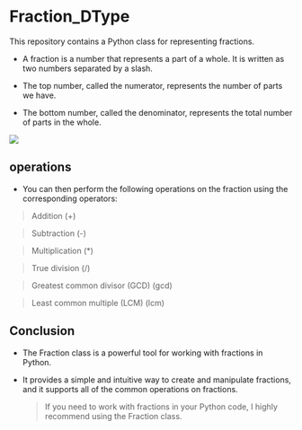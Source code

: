 # Fraction_DType

This repository contains a Python class for representing fractions.

* A fraction is a number that represents a part of a whole. It is written as two numbers separated by a slash.
  
* The top number, called the numerator, represents the number of parts we have.
  
* The bottom number, called the denominator, represents the total number of parts in the whole.

<img src= "https://media.geeksforgeeks.org/wp-content/uploads/20220905002407/CakeQuarters-660x363.png">
 
## operations

* You can then perform the following operations on the fraction using the corresponding operators:

> Addition (+)

> Subtraction (-)

> Multiplication (*)

> True division (/)

> Greatest common divisor (GCD) (gcd)

> Least common multiple (LCM) (lcm)

## Conclusion

* The Fraction class is a powerful tool for working with fractions in Python.
  
* It provides a simple and intuitive way to create and manipulate fractions, and it supports all of the common operations on fractions.
  
  >  If you need to work with fractions in your Python code, I highly recommend using the Fraction class.
